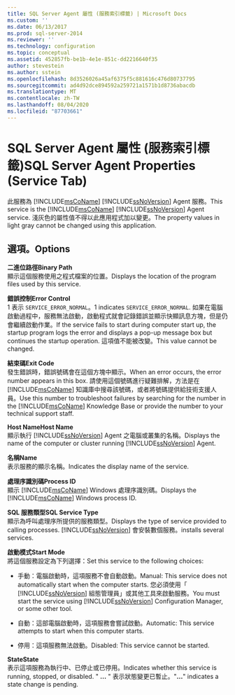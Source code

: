 ```yaml
---
title: SQL Server Agent 屬性 (服務索引標籤) | Microsoft Docs
ms.custom: ''
ms.date: 06/13/2017
ms.prod: sql-server-2014
ms.reviewer: ''
ms.technology: configuration
ms.topic: conceptual
ms.assetid: 452857fb-be1b-4e1e-851c-dd2216640f35
author: stevestein
ms.author: sstein
ms.openlocfilehash: 8d3526026a45af6375f5c881616c476d80737795
ms.sourcegitcommit: ad4d92dce894592a259721a1571b1d8736abacdb
ms.translationtype: MT
ms.contentlocale: zh-TW
ms.lasthandoff: 08/04/2020
ms.locfileid: "87703661"
---
```

# <a name="sql-server-agent-properties-service-tab"></a><span data-ttu-id="d19eb-102">SQL Server Agent 屬性 (服務索引標籤)</span><span class="sxs-lookup"><span data-stu-id="d19eb-102">SQL Server Agent Properties (Service Tab)</span></span>
  <span data-ttu-id="d19eb-103">此服務為 [!INCLUDE[msCoName](../../includes/msconame-md.md)] [!INCLUDE[ssNoVersion](../../includes/ssnoversion-md.md)] Agent 服務。</span><span class="sxs-lookup"><span data-stu-id="d19eb-103">This service is the [!INCLUDE[msCoName](../../includes/msconame-md.md)] [!INCLUDE[ssNoVersion](../../includes/ssnoversion-md.md)] Agent service.</span></span> <span data-ttu-id="d19eb-104">淺灰色的屬性值不得以此應用程式加以變更。</span><span class="sxs-lookup"><span data-stu-id="d19eb-104">The property values in light gray cannot be changed using this application.</span></span>  
  
## <a name="options"></a><span data-ttu-id="d19eb-105">選項。</span><span class="sxs-lookup"><span data-stu-id="d19eb-105">Options</span></span>  
 <span data-ttu-id="d19eb-106">**二進位路徑**</span><span class="sxs-lookup"><span data-stu-id="d19eb-106">**Binary Path**</span></span>  
 <span data-ttu-id="d19eb-107">顯示這個服務使用之程式檔案的位置。</span><span class="sxs-lookup"><span data-stu-id="d19eb-107">Displays the location of the program files used by this service.</span></span>  
  
 <span data-ttu-id="d19eb-108">**錯誤控制**</span><span class="sxs-lookup"><span data-stu-id="d19eb-108">**Error Control**</span></span>  
 <span data-ttu-id="d19eb-109">1 表示 `SERVICE_ERROR_NORMAL`。</span><span class="sxs-lookup"><span data-stu-id="d19eb-109">1 indicates `SERVICE_ERROR_NORMAL`.</span></span> <span data-ttu-id="d19eb-110">如果在電腦啟動過程中，服務無法啟動，啟動程式就會記錄錯誤並顯示快顯訊息方塊，但是仍會繼續啟動作業。</span><span class="sxs-lookup"><span data-stu-id="d19eb-110">If the service fails to start during computer start up, the startup program logs the error and displays a pop-up message box but continues the startup operation.</span></span> <span data-ttu-id="d19eb-111">這項值不能被改變。</span><span class="sxs-lookup"><span data-stu-id="d19eb-111">This value cannot be changed.</span></span>  
  
 <span data-ttu-id="d19eb-112">**結束碼**</span><span class="sxs-lookup"><span data-stu-id="d19eb-112">**Exit Code**</span></span>  
 <span data-ttu-id="d19eb-113">發生錯誤時，錯誤號碼會在這個方塊中顯示。</span><span class="sxs-lookup"><span data-stu-id="d19eb-113">When an error occurs, the error number appears in this box.</span></span> <span data-ttu-id="d19eb-114">請使用這個號碼進行疑難排解，方法是在 [!INCLUDE[msCoName](../../includes/msconame-md.md)] 知識庫中搜尋該號碼，或者將號碼提供給技術支援人員。</span><span class="sxs-lookup"><span data-stu-id="d19eb-114">Use this number to troubleshoot failures by searching for the number in the [!INCLUDE[msCoName](../../includes/msconame-md.md)] Knowledge Base or provide the number to your technical support staff.</span></span>  
  
 <span data-ttu-id="d19eb-115">**Host Name**</span><span class="sxs-lookup"><span data-stu-id="d19eb-115">**Host Name**</span></span>  
 <span data-ttu-id="d19eb-116">顯示執行 [!INCLUDE[ssNoVersion](../../includes/ssnoversion-md.md)] Agent 之電腦或叢集的名稱。</span><span class="sxs-lookup"><span data-stu-id="d19eb-116">Displays the name of the computer or cluster running [!INCLUDE[ssNoVersion](../../includes/ssnoversion-md.md)] Agent.</span></span>  
  
 <span data-ttu-id="d19eb-117">**名稱**</span><span class="sxs-lookup"><span data-stu-id="d19eb-117">**Name**</span></span>  
 <span data-ttu-id="d19eb-118">表示服務的顯示名稱。</span><span class="sxs-lookup"><span data-stu-id="d19eb-118">Indicates the display name of the service.</span></span>  
  
 <span data-ttu-id="d19eb-119">**處理序識別碼**</span><span class="sxs-lookup"><span data-stu-id="d19eb-119">**Process ID**</span></span>  
 <span data-ttu-id="d19eb-120">顯示 [!INCLUDE[msCoName](../../includes/msconame-md.md)] Windows 處理序識別碼。</span><span class="sxs-lookup"><span data-stu-id="d19eb-120">Displays the [!INCLUDE[msCoName](../../includes/msconame-md.md)] Windows process ID.</span></span>  
  
 <span data-ttu-id="d19eb-121">**SQL 服務類型**</span><span class="sxs-lookup"><span data-stu-id="d19eb-121">**SQL Service Type**</span></span>  
 <span data-ttu-id="d19eb-122">顯示為呼叫處理序所提供的服務類型。</span><span class="sxs-lookup"><span data-stu-id="d19eb-122">Displays the type of service provided to calling processes.</span></span> [!INCLUDE[ssNoVersion](../../includes/ssnoversion-md.md)] <span data-ttu-id="d19eb-123">會安裝數個服務。</span><span class="sxs-lookup"><span data-stu-id="d19eb-123">installs several services.</span></span>  
  
 <span data-ttu-id="d19eb-124">**啟動模式**</span><span class="sxs-lookup"><span data-stu-id="d19eb-124">**Start Mode**</span></span>  
 <span data-ttu-id="d19eb-125">將這個服務設定為下列選擇：</span><span class="sxs-lookup"><span data-stu-id="d19eb-125">Set this service to the following choices:</span></span>  
  
-   <span data-ttu-id="d19eb-126">手動：電腦啟動時，這項服務不會自動啟動。</span><span class="sxs-lookup"><span data-stu-id="d19eb-126">Manual: This service does not automatically start when the computer starts.</span></span> <span data-ttu-id="d19eb-127">您必須使用「 [!INCLUDE[ssNoVersion](../../includes/ssnoversion-md.md)] 組態管理員」或其他工具來啟動服務。</span><span class="sxs-lookup"><span data-stu-id="d19eb-127">You must start the service using [!INCLUDE[ssNoVersion](../../includes/ssnoversion-md.md)] Configuration Manager, or some other tool.</span></span>  
  
-   <span data-ttu-id="d19eb-128">自動：這部電腦啟動時，這項服務會嘗試啟動。</span><span class="sxs-lookup"><span data-stu-id="d19eb-128">Automatic: This service attempts to start when this computer starts.</span></span>  
  
-   <span data-ttu-id="d19eb-129">停用：這項服務無法啟動。</span><span class="sxs-lookup"><span data-stu-id="d19eb-129">Disabled: This service cannot be started.</span></span>  
  
 <span data-ttu-id="d19eb-130">**State**</span><span class="sxs-lookup"><span data-stu-id="d19eb-130">**State**</span></span>  
 <span data-ttu-id="d19eb-131">表示這項服務為執行中、已停止或已停用。</span><span class="sxs-lookup"><span data-stu-id="d19eb-131">Indicates whether this service is running, stopped, or disabled.</span></span> <span data-ttu-id="d19eb-132">" **...** " 表示狀態變更已暫止。</span><span class="sxs-lookup"><span data-stu-id="d19eb-132">"**...**" indicates a state change is pending.</span></span>  
  
  
